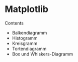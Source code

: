 # Matplotlib

Contents
- Balkendiagramm
- Histogramm
- Kreisgramm
- Tortendiagramm
- Box und Whiskers-Diagramm
